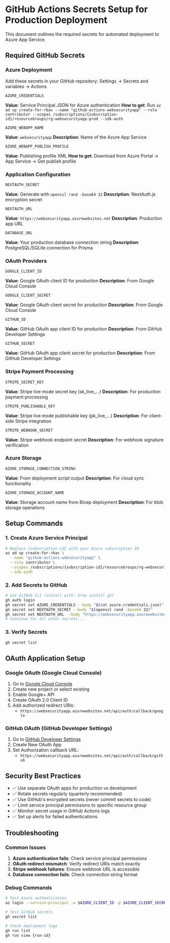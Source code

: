 # GitHub Actions Secrets Setup for Production Deployment

This document outlines the required secrets for automated deployment to Azure App Service.

## Required GitHub Secrets

### Azure Deployment
Add these secrets in your GitHub repository: Settings → Secrets and variables → Actions

```
AZURE_CREDENTIALS
```
**Value**: Service Principal JSON for Azure authentication
**How to get**: Run `az ad sp create-for-rbac --name "github-actions-websecurityapp" --role contributor --scopes /subscriptions/{subscription-id}/resourceGroups/rg-websecurityapp-prod --sdk-auth`

```
AZURE_WEBAPP_NAME
```
**Value**: `websecurityapp`
**Description**: Name of the Azure App Service

```
AZURE_WEBAPP_PUBLISH_PROFILE
```
**Value**: Publishing profile XML
**How to get**: Download from Azure Portal → App Service → Get publish profile

### Application Configuration
```
NEXTAUTH_SECRET
```
**Value**: Generate with `openssl rand -base64 32`
**Description**: NextAuth.js encryption secret

```
NEXTAUTH_URL
```
**Value**: `https://websecurityapp.azurewebsites.net`
**Description**: Production app URL

```
DATABASE_URL
```
**Value**: Your production database connection string
**Description**: PostgreSQL/SQLite connection for Prisma

### OAuth Providers
```
GOOGLE_CLIENT_ID
```
**Value**: Google OAuth client ID for production
**Description**: From Google Cloud Console

```
GOOGLE_CLIENT_SECRET
```
**Value**: Google OAuth client secret for production
**Description**: From Google Cloud Console

```
GITHUB_ID
```
**Value**: GitHub OAuth app client ID for production
**Description**: From GitHub Developer Settings

```
GITHUB_SECRET
```
**Value**: GitHub OAuth app client secret for production
**Description**: From GitHub Developer Settings

### Stripe Payment Processing
```
STRIPE_SECRET_KEY
```
**Value**: Stripe live mode secret key (sk_live_...)
**Description**: For production payment processing

```
STRIPE_PUBLISHABLE_KEY
```
**Value**: Stripe live mode publishable key (pk_live_...)
**Description**: For client-side Stripe integration

```
STRIPE_WEBHOOK_SECRET
```
**Value**: Stripe webhook endpoint secret
**Description**: For webhook signature verification

### Azure Storage
```
AZURE_STORAGE_CONNECTION_STRING
```
**Value**: From deployment script output
**Description**: For cloud sync functionality

```
AZURE_STORAGE_ACCOUNT_NAME
```
**Value**: Storage account name from Bicep deployment
**Description**: For blob storage operations

## Setup Commands

### 1. Create Azure Service Principal
```bash
# Replace {subscription-id} with your Azure subscription ID
az ad sp create-for-rbac \
  --name "github-actions-websecurityapp" \
  --role contributor \
  --scopes /subscriptions/{subscription-id}/resourceGroups/rg-websecurityapp-prod \
  --sdk-auth
```

### 2. Add Secrets to GitHub
```bash
# Use GitHub CLI (install with: brew install gh)
gh auth login
gh secret set AZURE_CREDENTIALS --body "$(cat azure-credentials.json)"
gh secret set NEXTAUTH_SECRET --body "$(openssl rand -base64 32)"
gh secret set NEXTAUTH_URL --body "https://websecurityapp.azurewebsites.net"
# Continue for all other secrets...
```

### 3. Verify Secrets
```bash
gh secret list
```

## OAuth Application Setup

### Google OAuth (Google Cloud Console)
1. Go to [Google Cloud Console](https://console.cloud.google.com/)
2. Create new project or select existing
3. Enable Google+ API
4. Create OAuth 2.0 Client ID
5. Add authorized redirect URIs:
   - `https://websecurityapp.azurewebsites.net/api/auth/callback/google`

### GitHub OAuth (GitHub Developer Settings)
1. Go to [GitHub Developer Settings](https://github.com/settings/developers)
2. Create New OAuth App
3. Set Authorization callback URL:
   - `https://websecurityapp.azurewebsites.net/api/auth/callback/github`

## Security Best Practices

- ✅ Use separate OAuth apps for production vs development
- ✅ Rotate secrets regularly (quarterly recommended)
- ✅ Use GitHub's encrypted secrets (never commit secrets to code)
- ✅ Limit service principal permissions to specific resource group
- ✅ Monitor secret usage in GitHub Actions logs
- ✅ Set up alerts for failed authentications

## Troubleshooting

### Common Issues
1. **Azure authentication fails**: Check service principal permissions
2. **OAuth redirect mismatch**: Verify redirect URIs match exactly
3. **Stripe webhook failures**: Ensure webhook URL is accessible
4. **Database connection fails**: Check connection string format

### Debug Commands
```bash
# Test Azure authentication
az login --service-principal -u $AZURE_CLIENT_ID -p $AZURE_CLIENT_SECRET --tenant $AZURE_TENANT_ID

# Test GitHub secrets
gh secret list

# Check deployment logs
gh run list
gh run view {run-id}
```